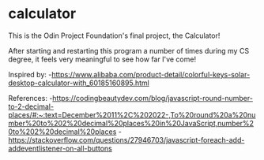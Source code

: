 # calculator

This is the Odin Project Foundation's final project, the Calculator!

After starting and restarting this program a number of times during my CS degree, it feels very meaningful to see how far I've come!

Inspired by:
-https://www.alibaba.com/product-detail/colorful-keys-solar-desktop-calculator-with_60185160895.html

References:
-https://codingbeautydev.com/blog/javascript-round-number-to-2-decimal-places/#:~:text=December%2011%2C%202022-,To%20round%20a%20number%20to%202%20decimal%20places%20in%20JavaScript,number%20to%202%20decimal%20places
-https://stackoverflow.com/questions/27946703/javascript-foreach-add-addeventlistener-on-all-buttons

